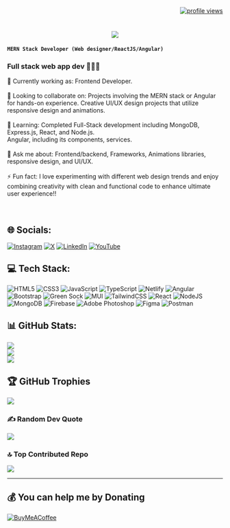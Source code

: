 <div align="right">
    <a href="https://visitcount.itsvg.in">
        <img src="https://visitcount.itsvg.in/api?id=amalvelloth&icon=0&color=1" alt="profile views" />
    </a>
</div>

<h1 align="center">
    <img src="https://readme-typing-svg.herokuapp.com/?font=Righteous&size=50&center=true&vCenter=true&width=500&height=70&duration=3000&lines=Hi+There!+👋;+I'm+Amal+V!;" />
</h1>

**`MERN Stack Developer (Web designer/ReactJS/Angular)`**

### Full stack web app dev 🧑‍💻🌐


🔭 Currently working as:  Frontend Developer.<br><br>🤝 Looking to collaborate on:  Projects involving the MERN stack or Angular for hands-on experience. Creative UI/UX design projects that utilize responsive design and animations.<br><br>🌱 Learning:  Completed Full-Stack development including MongoDB, Express.js, React, and Node.js.<br>Angular, including its components, services.<br><br>💭 Ask me about: 
 Frontend/backend, Frameworks, Animations libraries, responsive design, and UI/UX.<br><br>⚡ Fun fact:  I love experimenting with different web design trends and enjoy combining creativity with clean and functional code to enhance ultimate user experience!!<br><br><br>


## 🌐 Socials:
[![Instagram](https://img.shields.io/badge/Instagram-%23E4405F.svg?logo=Instagram&logoColor=white)](https://instagram.com/mr__gq)  [![X](https://img.shields.io/badge/X-black.svg?logo=X&logoColor=white)](https://x.com/ImZeke7) [![LinkedIn](https://img.shields.io/badge/LinkedIn-%230077B5.svg?logo=linkedin&logoColor=white)](https://www.linkedin.com/in/amal-v-354356310/) [![YouTube](https://img.shields.io/badge/YouTube-%23FF0000.svg?logo=YouTube&logoColor=white)](https://youtube.com/@zeke) 

## 💻 Tech Stack:
![HTML5](https://img.shields.io/badge/html5-%23E34F26.svg?style=for-the-badge&logo=html5&logoColor=white) ![CSS3](https://img.shields.io/badge/css3-%231572B6.svg?style=for-the-badge&logo=css3&logoColor=white) ![JavaScript](https://img.shields.io/badge/javascript-%23323330.svg?style=for-the-badge&logo=javascript&logoColor=%23F7DF1E) ![TypeScript](https://img.shields.io/badge/typescript-%23007ACC.svg?style=for-the-badge&logo=typescript&logoColor=white) ![Netlify](https://img.shields.io/badge/netlify-%23000000.svg?style=for-the-badge&logo=netlify&logoColor=#00C7B7) ![Angular](https://img.shields.io/badge/angular-%23DD0031.svg?style=for-the-badge&logo=angular&logoColor=white) ![Bootstrap](https://img.shields.io/badge/bootstrap-%238511FA.svg?style=for-the-badge&logo=bootstrap&logoColor=white) ![Green Sock](https://img.shields.io/badge/green%20sock-88CE02?style=for-the-badge&logo=greensock&logoColor=white) ![MUI](https://img.shields.io/badge/MUI-%230081CB.svg?style=for-the-badge&logo=mui&logoColor=white) ![TailwindCSS](https://img.shields.io/badge/tailwindcss-%2338B2AC.svg?style=for-the-badge&logo=tailwind-css&logoColor=white) ![React](https://img.shields.io/badge/react-%2320232a.svg?style=for-the-badge&logo=react&logoColor=%2361DAFB) ![NodeJS](https://img.shields.io/badge/node.js-6DA55F?style=for-the-badge&logo=node.js&logoColor=white) ![MongoDB](https://img.shields.io/badge/MongoDB-%234ea94b.svg?style=for-the-badge&logo=mongodb&logoColor=white) ![Firebase](https://img.shields.io/badge/firebase-a08021?style=for-the-badge&logo=firebase&logoColor=ffcd34) ![Adobe Photoshop](https://img.shields.io/badge/adobe%20photoshop-%2331A8FF.svg?style=for-the-badge&logo=adobe%20photoshop&logoColor=white) ![Figma](https://img.shields.io/badge/figma-%23F24E1E.svg?style=for-the-badge&logo=figma&logoColor=white) ![Postman](https://img.shields.io/badge/Postman-FF6C37?style=for-the-badge&logo=postman&logoColor=white)
## 📊 GitHub Stats:

![](https://github-readme-stats.vercel.app/api?username=amalvelloth&theme=dark&hide_border=false&include_all_commits=false&count_private=false)<br/>
![](https://github-readme-streak-stats.herokuapp.com/?user=amalvelloth&theme=dark&hide_border=false)<br/>
![](https://github-readme-stats.vercel.app/api/top-langs/?username=amalvelloth&theme=dark&hide_border=false&include_all_commits=false&count_private=false&layout=compact)

## 🏆 GitHub Trophies
![](https://github-profile-trophy.vercel.app/?username=amalvelloth&theme=radical&no-frame=false&no-bg=false&margin-w=4)

### ✍️ Random Dev Quote
![](https://quotes-github-readme.vercel.app/api?type=vetical&theme=light)

### 🔝 Top Contributed Repo
![](https://github-contributor-stats.vercel.app/api?username=amalvelloth&limit=5&theme=dark&combine_all_yearly_contributions=true)

---


  ## 💰 You can help me by Donating <br>
  [![BuyMeACoffee](https://img.shields.io/badge/Buy%20Me%20a%20Coffee-ffdd00?style=for-the-badge&logo=buy-me-a-coffee&logoColor=black)](https://buymeacoffee.com/amalvelloth) 

  
<!-- Proudly created with GPRM ( https://gprm.itsvg.in ) -->
